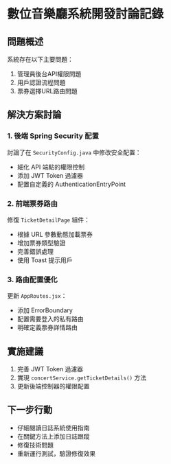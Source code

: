 # 數位音樂廳系統開發討論記錄

## 問題概述
系統存在以下主要問題：
1. 管理員後台API權限問題
2. 用戶認證流程問題
3. 票券選擇URL路由問題

## 解決方案討論

### 1. 後端 Spring Security 配置
討論了在 `SecurityConfig.java` 中修改安全配置：
- 細化 API 端點的權限控制
- 添加 JWT Token 過濾器
- 配置自定義的 AuthenticationEntryPoint

### 2. 前端票券路由
修復 `TicketDetailPage` 組件：
- 根據 URL 參數動態加載票券
- 增加票券類型驗證
- 完善錯誤處理
- 使用 Toast 提示用戶

### 3. 路由配置優化
更新 `AppRoutes.jsx`：
- 添加 ErrorBoundary
- 配置需要登入的私有路由
- 明確定義票券詳情路由

## 實施建議
1. 完善 JWT Token 過濾器
2. 實現 `concertService.getTicketDetails()` 方法
3. 更新後端控制器的權限配置

## 下一步行動
- 仔細閱讀日誌系統使用指南
- 在關鍵方法上添加日誌跟蹤
- 修復技術問題
- 重新運行測試，驗證修復效果
